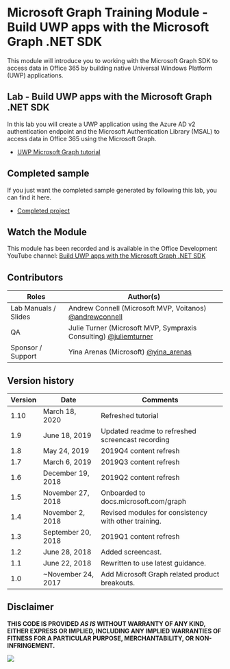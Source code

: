 # Microsoft Graph Training Module - Build UWP apps with the Microsoft Graph .NET SDK

This module will introduce you to working with the Microsoft Graph SDK to access data in Office 365 by building native Universal Windows Platform (UWP) applications.

## Lab - Build UWP apps with the Microsoft Graph .NET SDK

In this lab you will create a UWP application using the Azure AD v2 authentication endpoint and the Microsoft Authentication Library (MSAL) to access data in Office 365 using the Microsoft Graph.

- [UWP Microsoft Graph tutorial](https://docs.microsoft.com/graph/tutorials/uwp)

## Completed sample

If you just want the completed sample generated by following this lab, you can find it here.

- [Completed project](demo)

## Watch the Module

This module has been recorded and is available in the Office Development YouTube channel: [Build UWP apps with the Microsoft Graph .NET SDK](https://youtu.be/oBYCBxkWMRA)

## Contributors

|        Roles         |                                           Author(s)                                           |
| -------------------- | --------------------------------------------------------------------------------------------- |
| Lab Manuals / Slides | Andrew Connell (Microsoft MVP, Voitanos) [@andrewconnell](//github.com/andrewconnell)         |
| QA                   | Julie Turner (Microsoft MVP, Sympraxis Consulting) [@juliemturner](//github.com/juliemturner) |
| Sponsor / Support    | Yina Arenas (Microsoft) [@yina_arenas](//github.com//github.com/yina_arenas)                  |

## Version history

| Version |        Date        |                       Comments                       |
| ------- | ------------------ | ---------------------------------------------------- |
| 1.10    | March 18, 2020     | Refreshed tutorial                                   |
| 1.9     | June 18, 2019      | Updated readme to refreshed screencast recording     |
| 1.8     | May 24, 2019       | 2019Q4 content refresh                               |
| 1.7     | March 6, 2019      | 2019Q3 content refresh                               |
| 1.6     | December 19, 2018  | 2019Q2 content refresh                               |
| 1.5     | November 27, 2018  | Onboarded to docs.microsoft.com/graph                |
| 1.4     | November 2, 2018   | Revised modules for consistency with other training. |
| 1.3     | September 20, 2018 | 2019Q1 content refresh                               |
| 1.2     | June 28, 2018      | Added screencast.                                    |
| 1.1     | June 22, 2018      | Rewritten to use latest guidance.                    |
| 1.0     | ~November 24, 2017 | Add Microsoft Graph related product breakouts.       |

## Disclaimer

**THIS CODE IS PROVIDED _AS IS_ WITHOUT WARRANTY OF ANY KIND, EITHER EXPRESS OR IMPLIED, INCLUDING ANY IMPLIED WARRANTIES OF FITNESS FOR A PARTICULAR PURPOSE, MERCHANTABILITY, OR NON-INFRINGEMENT.**

<!-- markdownlint-disable MD033 -->
<img src="https://telemetry.sharepointpnp.com/msgraph-training-uwp" />
